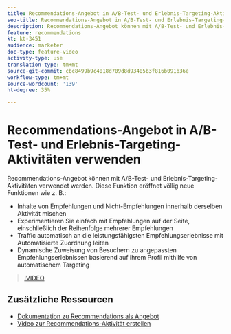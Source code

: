 ```yaml
---
title: Recommendations-Angebot in A/B-Test- und Erlebnis-Targeting-Aktivitäten verwenden
seo-title: Recommendations-Angebot in A/B-Test- und Erlebnis-Targeting-Aktivitäten in Adobe Target verwenden
description: Recommendations-Angebot können mit A/B-Test- und Erlebnis-Targeting-Aktivitäten verwendet werden.
feature: recommendations
kt: kt-3451
audience: marketer
doc-type: feature-video
activity-type: use
translation-type: tm+mt
source-git-commit: cbc8499b9c4018d709d8d93405b3f816b091b36e
workflow-type: tm+mt
source-wordcount: '139'
ht-degree: 35%

---
```



# Recommendations-Angebot in A/B-Test- und Erlebnis-Targeting-Aktivitäten verwenden

Recommendations-Angebot können mit A/B-Test- und Erlebnis-Targeting-Aktivitäten verwendet werden. Diese Funktion eröffnet völlig neue Funktionen wie z. B.:

* Inhalte von Empfehlungen und Nicht-Empfehlungen innerhalb derselben Aktivität mischen
* Experimentieren Sie einfach mit Empfehlungen auf der Seite, einschließlich der Reihenfolge mehrerer Empfehlungen
* Traffic automatisch an die leistungsfähigsten Empfehlungserlebnisse mit Automatisierte Zuordnung leiten
* Dynamische Zuweisung von Besuchern zu angepassten Empfehlungserlebnissen basierend auf ihrem Profil mithilfe von automatischem Targeting

>[!VIDEO](https://video.tv.adobe.com/v/28878?quality=12)

## Zusätzliche Ressourcen

* [Dokumentation zu Recommendations als Angebot](https://docs.adobe.com/content/help/en/target/using/recommendations/recommendations-as-an-offer.html)
* [Video zur Recommendations-Aktivität erstellen](create-a-recommendations-activity.md)
